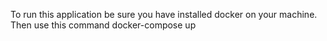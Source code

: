To run this application be sure you have installed docker on your machine. Then use this command
docker-compose up